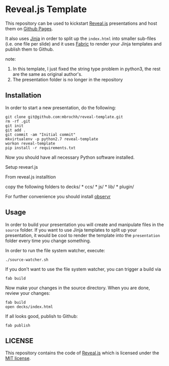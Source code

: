 # Reveal.js Template 

This repository can be used to kickstart [Reveal.js](http://lab.hakim.se/reveal-js/) 
presentations and host them on [Github Pages](http://pages.github.com/).

It also uses [Jinja](http://jinja.pocoo.org/) in order to split up the 
`index.html` into smaller sub-files (i.e. one file per slide) and it uses
[Fabric](http://docs.fabfile.org/) to render your Jinja templates and publish
them to Github.

note:
1. In this template, I just fixed the string type problem in python3, the rest are the same as original author's.
2. The presentation folder is no longer in the repository

## Installation

In order to start a new presentation, do the following:

    git clone git@github.com:mbrochh/reveal-template.git
    rm -rf .git
    git init
    git add .
    git commit -am "Initial commit"
    mkvirtualenv -p python2.7 reveal-template 
    workon reveal-template 
    pip install -r requirements.txt

Now you should have all necessary Python software installed. 

Setup revearl.js

From reveal.js installtion

copy the following folders to decks/
    * ccs/
    * js/
    * lib/
    * plugin/

For further convenience you should install [observr](https://github.com/kevinburke/observr/) 

## Usage

In order to build your presentation you will create and manipulate files in 
the `source` folder. If you want to use Jinja templates to split up your
presentation, it would be cool to render the template into the `presentation`
folder every time you change something. 

In order to run the file system watcher, execute:

    ./source-watcher.sh

If you don't want to use the file system watcher, you can trigger a build via

    fab build

Now make your changes in the source directory. When you are done, review your
changes:

    fab build
    open decks/index.html

If all looks good, publish to Github:

    fab publish


## LICENSE

This repository contains the code of [Reveal.js](https://github.com/hakimel/reveal.js)
which is licensed under the [MIT license](https://github.com/hakimel/reveal.js/blob/master/LICENSE).

